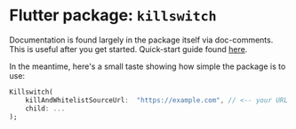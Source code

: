 # Flutter package: `killswitch`

Documentation is found largely in the package itself via doc-comments. This is useful after you get started. Quick-start guide found [here](https://matthewtrent.me/articles/killswitch).

In the meantime, here's a small taste showing how simple the package is to use:

```dart
Killswitch(
	killAndWhitelistSourceUrl:  "https://example.com", // <-- your URL
	child: ...
);
```